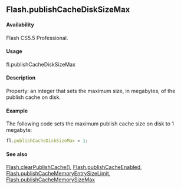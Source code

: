 ## Flash.publishCacheDiskSizeMax

#### Availability

Flash CS5.5 Professional.

#### Usage

fl.publishCacheDiskSizeMax

#### Description

Property: an integer that sets the maximum size, in megabytes, of the publish cache on disk.

#### Example

The following code sets the maximum publish cache size on disk to 1 megabyte:

```javascript
fl.publishCacheDiskSizeMax = 1;
```

#### See also

[Flash.clearPublishCache()](../Flash_object_/Flash5.md), [Flash.publishCacheEnabled](../Flash_object_/Flash51.md), [Flash.publishCacheMemoryEntrySizeLimit](../Flash_object_/Flash52.md), [Flash.publishCacheMemorySizeMax](../Flash_object_/Flash53.md)
